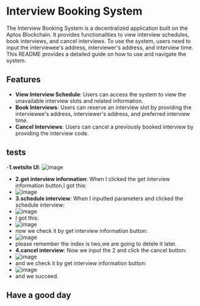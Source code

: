 # Interview Booking System

The Interview Booking System is a decentralized application built on the Aptos Blockchain. It provides functionalities to view interview schedules, book interviews, and cancel interviews. To use the system, users need to input the interviewee's address, interviewer's address, and interview time. This README provides a detailed guide on how to use and navigate the system.

## Features

- **View Interview Schedule**: Users can access the system to view the unavailable interview slots and related information.
- **Book Interviews**: Users can reserve an interview slot by providing the interviewee's address, interviewer's address, and preferred interview time.
- **Cancel Interviews**: Users can cancel a previously booked interview by providing the interview code.

## tests

-**1.wetsite UI**:
![image](https://github.com/guinjgida/aptos-dapp-interview/assets/61534762/589a7e29-0bf0-4126-9fd0-30a8c0639877)
- **2.get interview information**: When I clicked the get interview information button,I got this:
- ![image](https://github.com/guinjgida/aptos-dapp-interview/assets/61534762/068a079c-f31d-4941-bea1-a0afaa522336)
- **3.schedule interview**: When I inputted parameters and clicked the schedule interview:
- ![image](https://github.com/guinjgida/aptos-dapp-interview/assets/61534762/d426a76f-b4d3-4c76-a3d6-5611097d694b)
- I got this:
- ![image](https://github.com/guinjgida/aptos-dapp-interview/assets/61534762/2dadd770-8001-4fc3-a84c-ecba6bfa45f5)
- now we check it by get interview information button:
- ![image](https://github.com/guinjgida/aptos-dapp-interview/assets/61534762/f2773d7b-052e-4caf-95b2-1cb461ad9d54)
- please remember the index is two,we are going to detele it later.
- **4.cancel interview**: Now we input the 2 and click the cancel button:
- ![image](https://github.com/guinjgida/aptos-dapp-interview/assets/61534762/f4feb427-9d1e-4faa-a250-972e5bbf54b5)
- and we check it by get interview information button:
- ![image](https://github.com/guinjgida/aptos-dapp-interview/assets/61534762/917be7e9-1bef-44b5-b93d-213859cf5aa2)
- and we succeed.

## Have a good day






